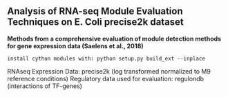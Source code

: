 ## Analysis of RNA-seq Module Evaluation Techniques on E. Coli precise2k dataset
__Methods from a comprehensive evaluation of module detection methods for gene expression data (Saelens et al., 2018)__

```
install cython modules with: python setup.py build_ext --inplace
```

RNAseq Expression Data: precise2k (log transformed normalized to M9 reference conditions)
Regulatory data used for evaluation: regulondb (interactions of TF-genes)

